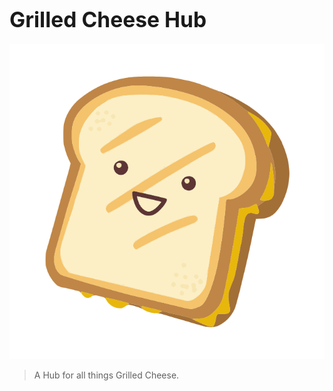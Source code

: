 # <big><strong>Grilled Cheese Hub</strong></big>
![Logo](https://raw.githubusercontent.com/GrilledCheeseHub/Grilled-Cheese-Hub/refs/heads/main/images/Logo.png)
>A Hub for all things Grilled Cheese.
